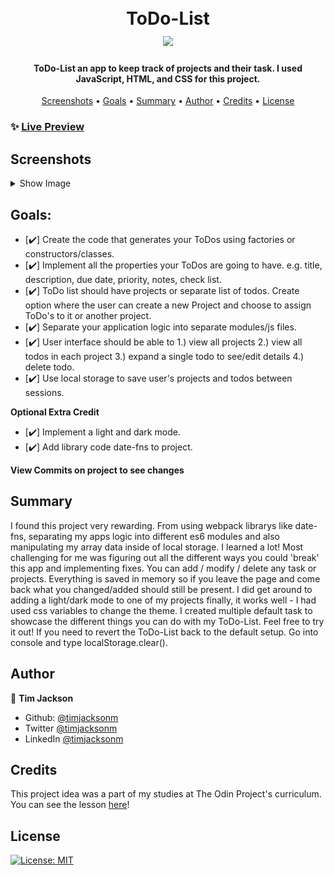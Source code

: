 <h1 align="center">
  <br>
  ToDo-List
  <br>
  <image src="dist/images/logoImage.png" width="50%"> 
</h1>

<h4 align="center">ToDo-List an app to keep track of projects and their task. I used JavaScript, HTML, and CSS for this project.</h4>

<p align="center">
  <a href="#screenshots">Screenshots</a> •
  <a href="#goals">Goals</a> •
  <a href="#summary">Summary</a> •
  <a href="#author">Author</a> •
    <a href="#credits">Credits</a> •
  <a href="#license">License</a>
</p>

### ✨ [Live Preview](https://timjacksonm.github.io/ToDo-List)
## Screenshots

<details>
  <summary>Show Image</summary>

  ![GIF demo](dist/images/ToDoDemo.gif)

The next two images showcase responsive web design for IphoneX & Ipad.
  
---

  <image src="dist/images/RWDIphoneModify.png">
    
---

  <image src="dist/images/RWDIphoneDescription.png">
    
---

  <image src="dist/images/RWDIpad.png">
      
---

</details>

## Goals:
- [✔️] Create the code that generates your ToDos using factories or constructors/classes.
- [✔️] Implement all the properties your ToDos are going to have. e.g. title, description, due date, priority, notes, check list.
- [✔️] ToDo list should have projects or separate list of todos. Create option where the user can create a new Project and choose to assign ToDo's to it or another project.
- [✔️] Separate your application logic into separate modules/js files.
- [✔️] User interface should be able to 1.) view all projects 2.) view all todos in each project 3.) expand a single todo to see/edit details 4.) delete todo.
- [✔️] Use local storage to save user's projects and todos between sessions.

**Optional Extra Credit**
- [✔️] Implement a light and dark mode.
- [✔️] Add library code date-fns to project.

**View Commits on project to see changes**

## Summary

I found this project very rewarding. From using webpack librarys like date-fns, separating my apps logic into different es6 modules and also manipulating my array data inside of local storage. I learned a lot!  Most challenging for me was figuring out all the different ways you could 'break' this app and implementing fixes. You can add / modify / delete any task or projects. Everything is saved in memory so if you leave the page and come back what you changed/added should still be present. I did get around to adding a light/dark mode to one of my projects finally, it works well - I had used css variables to change the theme. I created multiple default task to showcase the different things you can do with my ToDo-List. Feel free to try it out! If you need to revert the ToDo-List back to the default setup. Go into console and type localStorage.clear().

## Author

👤 **Tim Jackson**

- Github: [@timjacksonm](https://github.com/timjacksonm)
- Twitter [@timjacksonm](https://twitter.com/timjacksonm)
- LinkedIn [@timjacksonm](https://linkedin.com/in/timjacksonm)

## Credits

This project idea was a part of my studies at The Odin Project's curriculum. You can see the lesson <a href="https://www.theodinproject.com/paths/full-stack-javascript/courses/javascript/lessons/todo-list" target="_blank">here</a>!

## License

<p>
  <a href="https://choosealicense.com/licenses/mit/">
    <img alt="License: MIT" src="https://img.shields.io/badge/License-MIT-yellow.svg">
</p>

